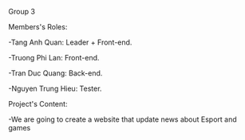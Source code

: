 Group 3

Members's Roles:

-Tang Anh Quan: Leader + Front-end.

-Truong Phi Lan: Front-end.

-Tran Duc Quang: Back-end.

-Nguyen Trung Hieu: Tester.

Project's Content:

-We are going to create a website that update news about Esport and games
